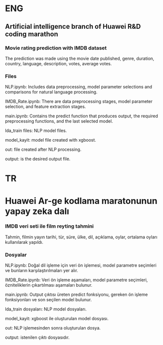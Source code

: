 # ENG
## Artificial intelligence branch of Huawei R&D coding marathon
### Movie rating prediction with IMDB dataset

The prediction was made using the movie date published, genre, duration, country, language, description, votes, average votes. 

### Files
NLP.ipynb: Includes data preprocessing, model parameter selections and comparisons for natural language processing.

IMDB_Rate.ipynb: There are data preprocessing stages, model parameter selection, and feature extraction stages.

main.ipynb: Contains the predict function that produces output, the required preprocessing functions, and the last selected model.

lda_train files: NLP model files.

model_kayit: model file created with xgboost.

out: file created after NLP processing.

output: is the desired output file.

# TR
# Huawei Ar-ge kodlama maratonunun yapay zeka dalı
### IMDB veri seti ile film reyting tahmini

Tahmin, filmin yayın tarihi, tür, süre, ülke, dil, açıklama, oylar, ortalama oyları kullanılarak yapıldı.

### Dosyalar
NLP.ipynb: Doğal dil işleme için veri ön işlemesi, model parametre seçimleri ve bunların karşılaştırılmaları yer alır.

IMDB_Rate.ipynb: Veri ön işleme aşamaları, model parametre seçimleri, özniteliklerin çıkartılması aşamaları bulunur.

main.ipynb: Output çıktısı üreten predict fonksiyonu, gereken ön işleme fonksiyonları ve son seçilen model bulunur.

lda_train dosyaları: NLP model dosyaları.

model_kayit: xgboost ile oluşturulan model dosyası.

out: NLP işlemesinden sonra oluşturulan dosya.

output: istenilen çıktı dosyasıdır.
